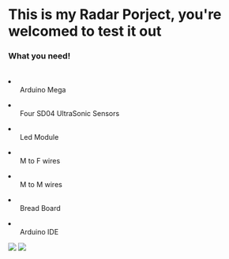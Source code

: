 <h1> This is my Radar Porject, you're welcomed to test it out</h1>
</hr>
<h3> What you need!</h3>
<br>
<li><ul>Arduino Mega</ul></li>
<li><ul>Four SD04 UltraSonic Sensors</ul></li>
<li><ul>Led Module</ul></li>
<li><ul>M to F wires</ul></li>
<li><ul>M to M wires</ul></li>
<li><ul>Bread Board</ul></li>
<li><ul>Arduino IDE</ul></li>
<img src = "./SideView.png"/>
<img src = "./TopView.png"/>
